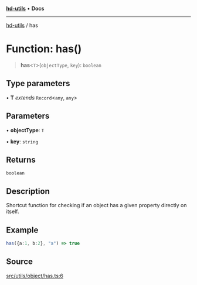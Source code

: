 [**hd-utils**](../README.md) • **Docs**

***

[hd-utils](../globals.md) / has

# Function: has()

> **has**\<`T`\>(`objectType`, `key`): `boolean`

## Type parameters

• **T** *extends* `Record`\<`any`, `any`\>

## Parameters

• **objectType**: `T`

• **key**: `string`

## Returns

`boolean`

## Description

Shortcut function for checking if an object has a given property directly on itself.

## Example

```ts
has({a:1, b:2}, "a") => true
```

## Source

[src/utils/object/has.ts:6](https://github.com/AhmadHddad/h-utils/blob/8e9e542f98b1a43a336ce585dc8666b21b0e894d/src/utils/object/has.ts#L6)

